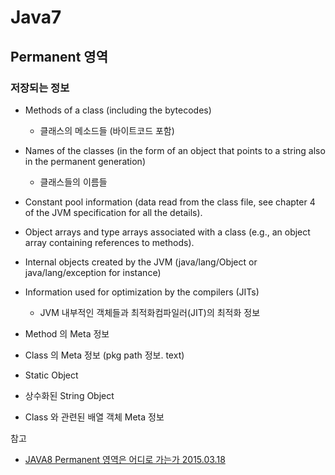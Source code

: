 # Java7

## Permanent 영역

### 저장되는 정보
* Methods of a class (including the bytecodes)
  * 클래스의 메소드들 (바이트코드 포함)
* Names of the classes (in the form of an object that points to a string also in the permanent generation)
  * 클래스들의 이름들
* Constant pool information (data read from the class file, see chapter 4 of the JVM specification for all the details).
* Object arrays and type arrays associated with a class (e.g., an object array containing references to methods).
* Internal objects created by the JVM (java/lang/Object or java/lang/exception for instance)
* Information used for optimization by the compilers (JITs)
  * JVM 내부적인 객체들과 최적화컴파일러(JIT)의 최적화 정보

* Method 의 Meta 정보
* Class 의 Meta 정보 (pkg path 정보. text)
* Static Object
* 상수화된 String Object
* Class 와 관련된 배열 객체 Meta 정보

참고
* [JAVA8 Permanent 영역은 어디로 가는가 2015.03.18](https://yckwon2nd.blogspot.com/2015/03/java8-permanent.html)